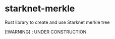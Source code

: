# starknet-merkle
Rust library to create and use Starknet merkle tree

[!WARNING] : UNDER CONSTRUCTION
